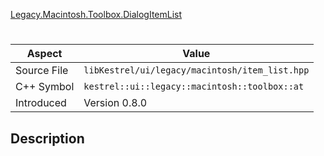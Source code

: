 [Legacy.Macintosh.Toolbox.DialogItemList](index.md)
# 
| Aspect | Value |
| --- | --- |
| Source File | `libKestrel/ui/legacy/macintosh/item_list.hpp` |
| C++ Symbol | `kestrel::ui::legacy::macintosh::toolbox::at` |
| Introduced | Version 0.8.0 |
## Description
